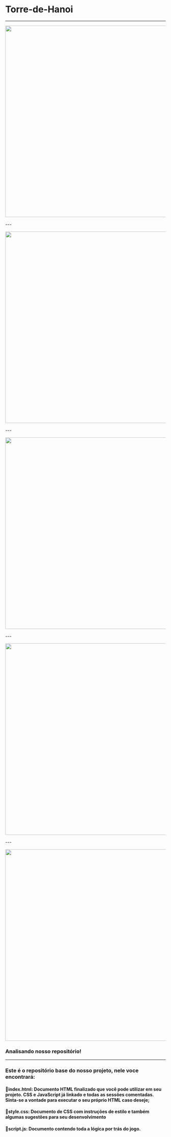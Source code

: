 # Torre-de-Hanoi
---

<p align="center" >
     <img width="600" heigth="600" src="https://user-images.githubusercontent.com/105876093/199738301-f6fd981e-0e53-424d-98d5-aa2c348724e2.png">
</p>
---

<p align="center" >
     <img width="600" heigth="600" src="https://user-images.githubusercontent.com/105876093/199738635-17ae52de-e3f7-4e19-8dc6-cd22cf02fbe7.png">
</p>
---

<p align="center" >
     <img width="600" heigth="600" src="https://user-images.githubusercontent.com/105876093/199739256-bd5ddfee-417f-4ce7-aa5a-f4f3fc52b63e.png">
</p>
---

<p align="center" >
     <img width="600" heigth="600" src="https://user-images.githubusercontent.com/105876093/199739086-661f09bd-7dcb-4d14-9643-797c63caac07.png">
</p>
---

<p align="center" >
     <img width="600" heigth="600" src="https://user-images.githubusercontent.com/105876093/199738878-a0b43049-9c19-4bfb-8da9-611b7b8a8998.png">
</p>

### Analisando nosso repositório!
---
### Este é o repositório base do nosso projeto, nele voce encontrará:
#### 🔹index.html: Documento HTML finalizado que você pode utilizar em seu projeto. CSS e JavaScript já linkado e todas as sessões comentadas. Sinta-se a vontade para executar o seu próprio HTML caso deseje;
#### 🔹style.css: Documento de CSS com instruções de estilo e também algumas sugestões para seu desenvolvimento
#### 🔹script.js: Documento contendo toda a lógica por trás do jogo.
